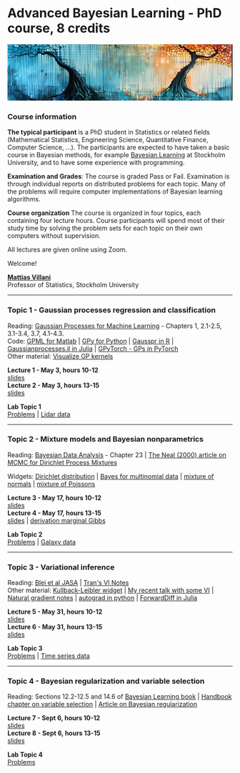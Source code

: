 # Advanced Bayesian Learning - PhD course, 8 credits

<img src="Misc/linocut_forest.png">

### Course information

**The typical participant** is a PhD student in Statistics or related fields (Mathematical Statistics, Engineering Science, Quantitative Finance, Computer Science, ...). The participants are expected to have taken a basic course in Bayesian methods, for example [Bayesian Learning](https://github.com/mattiasvillani/BayesLearnCourse) at Stockholm University, and to have some experience with programming.

**Examination and Grades**: The course is graded Pass or Fail. Examination is through individual reports on distributed problems for each topic. Many of the problems will require computer implementations of Bayesian learning algorithms.

**Course organization**
The course is organized in four topics, each containing four lecture hours. Course participants will spend most of their study time by solving the problem sets for each topic on their own computers without supervision.

All lectures are given online using Zoom.

Welcome!

[**Mattias Villani**](https://www.mattiasvillani.com/)  
Professor of Statistics, Stockholm University

---


### Topic 1 - Gaussian processes regression and classification

Reading:  [Gaussian Processes for Machine Learning](http://www.gaussianprocess.org/gpml/chapters/RW.pdf) - Chapters 1, 2.1-2.5, 3.1-3.4, 3.7, 4.1-4.3. \
Code: [GPML for Matlab](http://mlg.eng.cam.ac.uk/carl/gpml/) | [GPy for Python](https://sheffieldml.github.io/GPy/) | [Gausspr in R](https://rdrr.io/cran/kernlab/man/gausspr.html) | [Gaussianprocesses.jl in Julia](https://github.com/STOR-i/GaussianProcesses.jl) | [GPyTorch - GPs in PyTorch](https://gpytorch.ai/) \
Other material: [Visualize GP kernels](http://www.it.uu.se/edu/course/homepage/apml/GP/)


**Lecture 1 - May 3, hours 10-12**  
[slides](/Slides/ABL1.pdf)  
**Lecture 2 - May 3, hours 13-15**  
[slides](/Slides/ABL2.pdf)

**Lab Topic 1**  
[Problems](/Labs/Lab1_v2024.pdf) | [Lidar data](/Labs/LidarData.dat)


---


### Topic 2 - Mixture models and Bayesian nonparametrics

Reading: [Bayesian Data Analysis](http://www.stat.columbia.edu/~gelman/book/BDA3.pdf) - Chapter 23 | [The Neal (2000) article on MCMC for Dirichlet Process Mixtures](http://www.stat.columbia.edu/npbayes/papers/neal_sampling.pdf)  

Widgets: [Dirichlet distribution](https://observablehq.com/@mattiasvillani/dirichlet-distribution) | [Bayes for multinomial data](https://observablehq.com/@mattiasvillani/multinomial-dirichlet) | [mixture of normals](https://observablehq.com/@mattiasvillani/normal-mixture) | [mixture of Poissons](https://observablehq.com/@mattiasvillani/mixture-of-poissons)

**Lecture 3 - May 17, hours 10-12**  
[slides](/Slides/ABL3.pdf)  
**Lecture 4 - May 17, hours 13-15**  
[slides](/Slides/ABL4.pdf) | [derivation marginal Gibbs](/Notes/MarginalGibbsDerivation.pdf)

**Lab Topic 2**  
[Problems](/Labs/Lab2_v2024.pdf) | [Galaxy data](/Labs/GalaxyData.dat)


---


### Topic 3 -  Variational inference

Reading: [Blei et al JASA](https://amstat.tandfonline.com/doi/abs/10.1080/01621459.2017.1285773#.XraDPXUzaLI) | [Tran's VI Notes](/Material/VBnotesMNT.pdf) \
Other material: [Kullback-Leibler widget](https://observablehq.com/@mattiasvillani/kl-divergence-continuous) | [My recent talk with some VI](https://github.com/mattiasvillani/Talks/raw/master/VillaniStatSUMarch2024.pdf) | [Natural gradient notes](https://wiseodd.github.io/techblog/2018/03/14/natural-gradient/) | [autograd in python](https://github.com/HIPS/autograd) | [ForwardDiff in Julia](https://github.com/JuliaDiff/ForwardDiff.jl)

**Lecture 5 - May 31, hours 10-12**  
[slides](/Slides/ABL5.pdf)  
**Lecture 6 - May 31, hours 13-15**  
[slides](/Slides/ABL6.pdf)

**Lab Topic 3**  
[Problems](/Labs/Lab3_v2024.pdf) | [Time series data](/Labs/timeseries.csv)


---


### Topic 4 - Bayesian regularization and variable selection

Reading: Sections 12.2-12.5 and 14.6 of [Bayesian Learning book](https://github.com/mattiasvillani/BayesianLearningBook/raw/main/pdf/BayesBook.pdf) | [Handbook chapter on variable selection](https://bpb-us-e1.wpmucdn.com/blogs.rice.edu/dist/0/5714/files/2022/06/book_chapter.pdf) | [Article on Bayesian regularization](https://wires.onlinelibrary.wiley.com/doi/full/10.1002/wics.1463?casa_token=TRIRvJPG7fAAAAAA%3AErexRs49LFd9QFMR5ZlGJ9RyWs9r7Q_Fc5Hird767zNVPf2CRfKC5O91y2isnLAGJub1yArfEt-RfJhH)

**Lecture 7 - Sept 6, hours 10-12**  
[slides](/Slides/ABL7.pdf)  
**Lecture 8 - Sept 6, hours 13-15**  
[slides](/Slides/ABL8.pdf)

**Lab Topic 4**  
[Problems](/Labs/Lab4.pdf) 